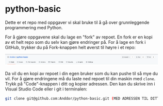 # python-basic

Dette er et repo med oppgaver vi skal bruke til å gå over grunnleggende programmering med Python.

For å gjøre oppgavene skal du lage en "fork" av repoet. En fork er en kopi av et helt repo som du selv kan gjøre endringer på. For å lage en fork i GitHub, trykker du på Fork-knappen helt øverst til høyre i et repo:

![Lag en fork](fork.png)

Da vil du en kopi av repoet i din egen bruker som du kan pushe til så mye du vil. For å gjøre endringene må du laste ned repoet til din maskin med `clone`. Trykk på "Code"-knappen i ditt og kopier adressen. Den kan du skrive inn i Visual Studio Code eller i git i terminalen:
```bash
git clone git@github.com:Anddor/python-basic.git (MED ADRESSEN TIL DITT REPO)
```
